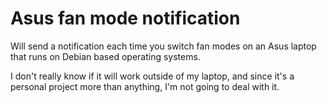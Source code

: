 # Asus fan mode notification
Will send a notification each time you switch fan modes on an Asus laptop that runs on Debian based operating systems.

I don't really know if it will work outside of my laptop, and since it's a personal project more than anything, I'm not going to deal with it.
